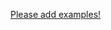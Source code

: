 
[Please add examples!](https://github.com/arrdem/grimoire/edit/master/_includes/1.6.0/clojure.core/hash_DASH_ordered_DASH_coll/examples.md)

